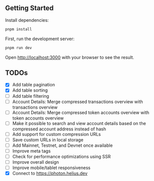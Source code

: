 ## Getting Started

Install dependencies:

```bash
pnpm install
```

First, run the development server:

```bash
pnpm run dev
```

Open [http://localhost:3000](http://localhost:3000) with your browser to see the result.

## TODOs

- [x] Add table pagination
- [x] Add table sorting
- [ ] Add table filtering
- [ ] Account Details: Merge compressed transactions overview with transactions overview
- [ ] Account Details: Merge compressed token accounts overview with token accounts overview
- [ ] Make it possible to search and view account details based on the compressed account address instead of hash
- [ ] Add support for custom compression URLs
- [ ] Save custom URLs in local storage
- [ ] Add Mainnet, Testnet, and Devnet once available
- [ ] Improve meta tags
- [ ] Check for performance optimizations using SSR
- [ ] Improve overall design
- [ ] Improve mobile/tablet responsiveness
- [x] Connect to https://photon.helius.dev
